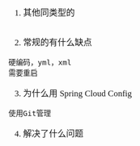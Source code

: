 <span  style="font-family: Simsun,serif; font-size: 17px; ">

1. 其他同类型的
~~~
~~~
2. 常规的有什么缺点
~~~
硬编码，yml，xml
需要重启
~~~
3. 为什么用 Spring Cloud Config
~~~
使用Git管理
~~~
4. 解决了什么问题


</span>